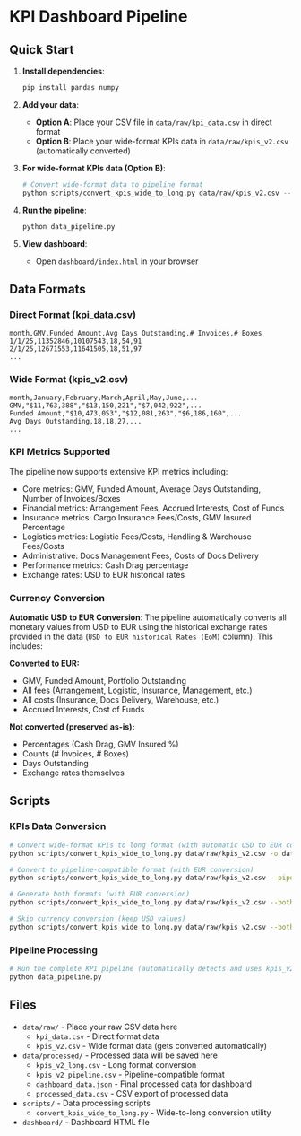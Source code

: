 # KPI Dashboard Pipeline

## Quick Start

1. **Install dependencies**:
   ```bash
   pip install pandas numpy
   ```

2. **Add your data**:
   - **Option A**: Place your CSV file in `data/raw/kpi_data.csv` in direct format
   - **Option B**: Place your wide-format KPIs data in `data/raw/kpis_v2.csv` (automatically converted)

3. **For wide-format KPIs data (Option B)**:
   ```bash
   # Convert wide-format data to pipeline format
   python scripts/convert_kpis_wide_to_long.py data/raw/kpis_v2.csv --both
   ```

4. **Run the pipeline**:
   ```bash
   python data_pipeline.py
   ```

5. **View dashboard**:
   - Open `dashboard/index.html` in your browser

## Data Formats

### Direct Format (kpi_data.csv)
```csv
month,GMV,Funded Amount,Avg Days Outstanding,# Invoices,# Boxes
1/1/25,11352846,10107543,18,54,91
2/1/25,12671553,11641505,18,51,97
...
```

### Wide Format (kpis_v2.csv)
```csv
month,January,February,March,April,May,June,...
GMV,"$11,763,388","$13,150,221","$7,042,922",...
Funded Amount,"$10,473,053","$12,081,263","$6,186,160",...
Avg Days Outstanding,18,18,27,...
...
```

### KPI Metrics Supported
The pipeline now supports extensive KPI metrics including:
- Core metrics: GMV, Funded Amount, Average Days Outstanding, Number of Invoices/Boxes
- Financial metrics: Arrangement Fees, Accrued Interests, Cost of Funds
- Insurance metrics: Cargo Insurance Fees/Costs, GMV Insured Percentage
- Logistics metrics: Logistic Fees/Costs, Handling & Warehouse Fees/Costs
- Administrative: Docs Management Fees, Costs of Docs Delivery
- Performance metrics: Cash Drag percentage
- Exchange rates: USD to EUR historical rates

### Currency Conversion
**Automatic USD to EUR Conversion**: The pipeline automatically converts all monetary values from USD to EUR using the historical exchange rates provided in the data (`USD to EUR historical Rates (EoM)` column). This includes:

**Converted to EUR:**
- GMV, Funded Amount, Portfolio Outstanding
- All fees (Arrangement, Logistic, Insurance, Management, etc.)
- All costs (Insurance, Docs Delivery, Warehouse, etc.)
- Accrued Interests, Cost of Funds

**Not converted (preserved as-is):**
- Percentages (Cash Drag, GMV Insured %)
- Counts (# Invoices, # Boxes)
- Days Outstanding
- Exchange rates themselves

## Scripts

### KPIs Data Conversion
```bash
# Convert wide-format KPIs to long format (with automatic USD to EUR conversion)
python scripts/convert_kpis_wide_to_long.py data/raw/kpis_v2.csv -o data/processed/kpis_v2_long.csv

# Convert to pipeline-compatible format (with EUR conversion)
python scripts/convert_kpis_wide_to_long.py data/raw/kpis_v2.csv --pipeline-format data/processed/kpis_v2_pipeline.csv

# Generate both formats (with EUR conversion)
python scripts/convert_kpis_wide_to_long.py data/raw/kpis_v2.csv --both

# Skip currency conversion (keep USD values)
python scripts/convert_kpis_wide_to_long.py data/raw/kpis_v2.csv --both --no-conversion
```

### Pipeline Processing
```bash
# Run the complete KPI pipeline (automatically detects and uses kpis_v2 data if available)
python data_pipeline.py
```

## Files
- `data/raw/` - Place your raw CSV data here
  - `kpi_data.csv` - Direct format data
  - `kpis_v2.csv` - Wide format data (gets converted automatically)
- `data/processed/` - Processed data will be saved here
  - `kpis_v2_long.csv` - Long format conversion
  - `kpis_v2_pipeline.csv` - Pipeline-compatible format
  - `dashboard_data.json` - Final processed data for dashboard
  - `processed_data.csv` - CSV export of processed data
- `scripts/` - Data processing scripts
  - `convert_kpis_wide_to_long.py` - Wide-to-long conversion utility
- `dashboard/` - Dashboard HTML file

